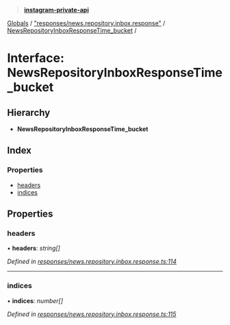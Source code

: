 > **[instagram-private-api](../README.md)**

[Globals](../README.md) / ["responses/news.repository.inbox.response"](../modules/_responses_news_repository_inbox_response_.md) / [NewsRepositoryInboxResponseTime_bucket](_responses_news_repository_inbox_response_.newsrepositoryinboxresponsetime_bucket.md) /

# Interface: NewsRepositoryInboxResponseTime_bucket

## Hierarchy

* **NewsRepositoryInboxResponseTime_bucket**

## Index

### Properties

* [headers](_responses_news_repository_inbox_response_.newsrepositoryinboxresponsetime_bucket.md#headers)
* [indices](_responses_news_repository_inbox_response_.newsrepositoryinboxresponsetime_bucket.md#indices)

## Properties

###  headers

• **headers**: *string[]*

*Defined in [responses/news.repository.inbox.response.ts:114](https://github.com/dilame/instagram-private-api/blob/173bc62/src/responses/news.repository.inbox.response.ts#L114)*

___

###  indices

• **indices**: *number[]*

*Defined in [responses/news.repository.inbox.response.ts:115](https://github.com/dilame/instagram-private-api/blob/173bc62/src/responses/news.repository.inbox.response.ts#L115)*